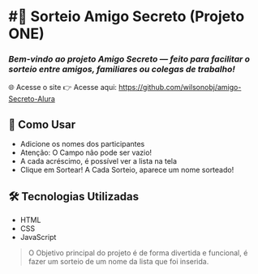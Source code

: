  #  #🎁 Sorteio Amigo Secreto (Projeto ONE) 
### _Bem-vindo ao projeto Amigo Secreto — feito para facilitar o sorteio entre amigos, familiares ou colegas de trabalho!_

🌐 Acesse o site
👉 Acesse aqui: https://github.com/wilsonobj/amigo-Secreto-Alura

## 🚀 Como Usar

- Adicione os nomes dos participantes
- Atenção: O Campo não pode ser vazio!
- A cada acréscimo, é possível ver a lista na tela
- Clique em Sortear! A Cada Sorteio, aparece um nome sorteado!

## 🛠 Tecnologias Utilizadas

- HTML
- CSS
- JavaScript


> O Objetivo principal do projeto é de forma divertida 
> e funcional, é fazer um sorteio de um nome da lista que foi 
> inserida.


